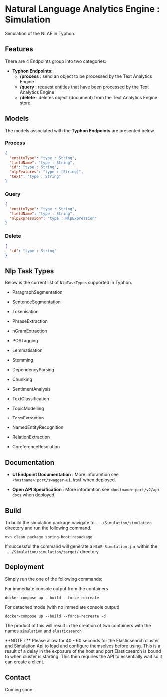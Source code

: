 # Natural Language Analytics Engine : Simulation



Simulation of the NLAE in Typhon.



## Features

There are 4 Endpoints group into two categories:

- **Typhon Endpoints**:
  - **/process** : send an object to be processed by the Text Analytics Engine 
  - **/query** : request entities that have been processed by the Text Analytics Engine 
  - **/delete** : deletes object (document) from the Text Analytics Engine store.




## Models

The models associated with the **Typhon Endpoints** are presented below.

### Process

```json
{
  "entityType": "type : String",
  "fieldName": "type : String",
  "id": "type : String",
  "nlpFeatures": "type : [String]",
  "text": "type : String"
}
```

### Query

```json
{
  "entityType": "type : String",
  "fieldName": "type : String",
  "nlpExpression": "type : NlpExpression"
}
```

### Delete

```json
{
  "id": "type : String"
}
```



## Nlp Task Types

Below is the current list of `NlpTaskTypes` supported in Typhon.

- ParagraphSegmentation

- SentenceSegmentation

- Tokenisation

- PhraseExtraction

- nGramExtraction

- POSTagging

- Lemmatisation

- Stemming

- DependencyParsing

- Chunking

- SentimentAnalysis

- TextClassification

- TopicModelling

- TermExtraction

- NamedEntityRecognition

- RelationExtraction

- CoreferenceResolution

  

## Documentation

- __**UI Endpoint Documentation**__ :
More inforamtion see `<hostname>:port/swagger-ui.html` when deployed.

- __**Open API Specification**__ : More inforamtion see `<hostname>:port/v2/api-docs` when deployed.


## Build

To build the simulation package navigate to `.../Simulation/simulation` directory and run the following command.

```
mvn clean package spring-boot:repackage
```

If successful the command will generate a `NLAE-Simulation.jar` within the `.../Simulation/simulation/target/` directory.
 
## Deployment

Simply run the one of the following commands:

For immediate console output from the containers

```
docker-compose up --build --force-recreate
```

For detached mode (with no immediate console output)

```
docker-compose up --build --force-recreate -d
```


The product of this will result in the creation of two containers with the names `simulation` and `elasticsearch`


**NOTE : ** Please allow for 40 - 60 seconds for the Elasticsearch cluster and Simulation Api to load and configure themselves before using. This is a result of a delay in the exposure of the host and port Elasticsearch is bound to when cluster is starting. This then requires the API to essentially wait so it can create a client.   

## Contact

Coming soon.

